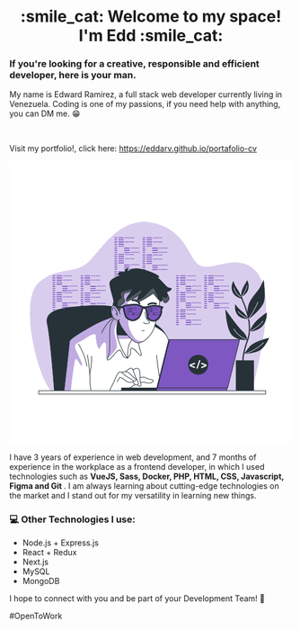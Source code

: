 <h1 align="center"> :smile_cat: Welcome to my space! I'm Edd :smile_cat: </h1>

### If you're looking for a creative, responsible and efficient developer, here is your man.
My name is Edward Ramirez, a full stack web developer currently living in Venezuela. Coding is one of my passions, if you need help with anything, you can DM me. :grin: 

</br>

Visit my portfolio!, click here: https://eddarv.github.io/portafolio-cv

<p align="center">
<img src="https://github.com/eddarv/eddarv/blob/main/coding-animate.svg" style="display: block; margin-left: auto; margin-right: auto;"/>
</p>

I have 3 years of experience in web development, and 7 months of experience in the workplace as a frontend developer, in which I used technologies such as <b> VueJS, Sass, Docker, PHP, HTML, CSS, Javascript, Figma and Git </b>. I am always learning about cutting-edge technologies on the market and I stand out for my versatility in learning new things.
</br>
### :computer: Other Technologies I use:
* Node.js + Express.js
* React + Redux
* Next.js
* MySQL
* MongoDB

I hope to connect with you and be part of your Development Team! 🤝

#OpenToWork
